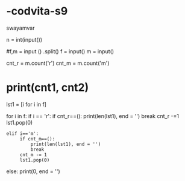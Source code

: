 # -codvita-s9
swayamvar



n = int(input())
        
#f,m = input () .split()
f = input()
m = input()
        
cnt_r = m.count('r')
cnt_m = m.count('m')
# print(cnt1, cnt2)

lst1 = [i for i in f]
        
for i in f:
    if i == 'r':
        if cnt_r==():
            print(len(lst1), end = '')
            break
        cnt_r -=1
        lst1.pop(0)
        
    elif i=='m':
         if cnt_m==():
             print(len(lst1), end = '')
             break
         cnt_m -= 1
         lst1.pop(0)
else:
        print(0, end = '')
